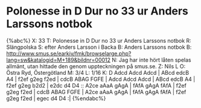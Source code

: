 # Polonesse in D Dur no 33 ur Anders Larssons notbok

{%abc%}
X: 33
T: Polonesse in D Dur no 33 ur Anders Larssons notbok
R: Slängpolska
S: efter Anders Larsson i Backa
B: Anders Larssons notbok
B: http://www.smus.se/earkiv/fmk/browselarge.php?lang=sw&katalogid=M+189&bildnr=00012
N: Jag har inte hört låten spelas allmänt, utan hittade den genom uppteckningen på smus.se.
Z: Nils L
O: Östra Ryd, Östergötland
M: 3/4
L: 1/16
K: D
Adcd Adcd Adcd | ABcd edcB A4 | f2ef g2eg f2ed | cdcB ABAG FGFE |
Adcd Adcd Adcd | ABcd edcB A4 | f2ef g2eg b2d2 | e2dc d4 D4 ::
A2ce aAaA gAgA | fAfA gAgA fAfA | f2ef g2eg f2ed | cdcB ABAG FGFE |
A2ce aAaA gAgA | fAfA gAgA fAfA | f2ef g2eg f2ed | egec d4 D4 :|
{%endabc%}
